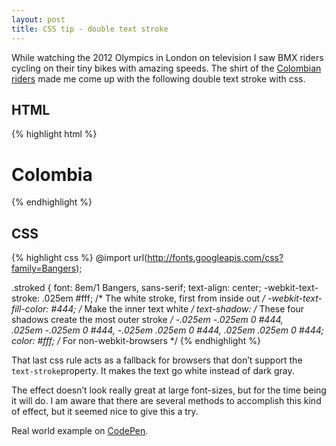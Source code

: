 ```yaml
---
layout: post
title: CSS tip - double text stroke
---
```


While watching the 2012 Olympics in London on television I saw BMX riders cycling on their tiny bikes with amazing speeds. The shirt of the [Colombian riders](https://www.google.com/search?q=bmx+colombia) made me come up with the following double text stroke with css.

## HTML

{% highlight html %}
<h1 class="stroked">Colombia</h1>
{% endhighlight %}


## CSS

{% highlight css %}
@import url(http://fonts.googleapis.com/css?family=Bangers);

.stroked {
  font: 8em/1 Bangers, sans-serif;
  text-align: center;
  -webkit-text-stroke: .025em #fff; /* The white stroke, first from inside out */
  -webkit-text-fill-color: #444; /* Make the inner text white */
  text-shadow: /* These four shadows create the most outer stroke */
    -.025em -.025em 0 #444,  
    .025em -.025em 0 #444,
    -.025em  .025em 0 #444,
    .025em  .025em 0 #444;
  color: #fff; /* For non-webkit-browsers */
{% endhighlight %}

That last css rule acts as a fallback for browsers that don’t support the `text-stroke`property. It makes the text go white instead of dark gray.

The effect doesn’t look really great at large font-sizes, but for the time being it will do. I am aware that there are several methods to accomplish this kind of effect, but it seemed nice to give this a try.

Real world example on [CodePen](http://codepen.io/bartveneman/pen/FIrji).
